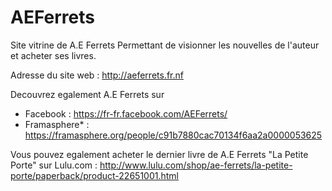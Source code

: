 # AEFerrets
Site vitrine de A.E Ferrets Permettant de visionner les nouvelles de l'auteur et acheter ses livres.

Adresse du site web : http://aeferrets.fr.nf

Decouvrez egalement A.E Ferrets sur 
- Facebook : https://fr-fr.facebook.com/AEFerrets/
- Framasphere* : https://framasphere.org/people/c91b7880cac70134f6aa2a0000053625

Vous pouvez egalement acheter le dernier livre de A.E Ferrets "La Petite Porte" sur Lulu.com : http://www.lulu.com/shop/ae-ferrets/la-petite-porte/paperback/product-22651001.html
